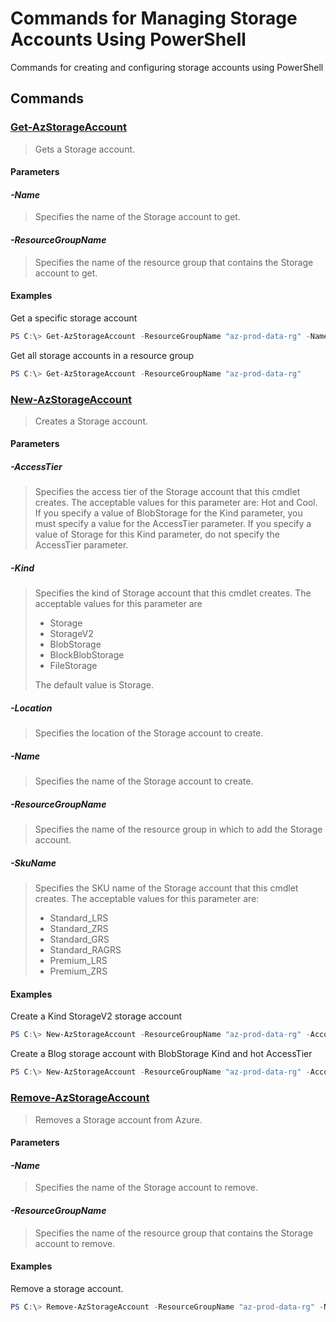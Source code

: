 # Commands for Managing Storage Accounts Using PowerShell

Commands for creating and configuring storage accounts using PowerShell

## Commands

### [Get-AzStorageAccount](https://docs.microsoft.com/en-us/powershell/module/az.storage/get-azstorageaccount?view=azps-2.6.0)

>Gets a Storage account.

#### Parameters

#### _-Name_

>Specifies the name of the Storage account to get.

#### _-ResourceGroupName_

>Specifies the name of the resource group that contains the Storage account to get.

#### Examples

Get a specific storage account

``` powershell
PS C:\> Get-AzStorageAccount -ResourceGroupName "az-prod-data-rg" -Name "azdiagdata01"
```

Get all storage accounts in a resource group

``` powershell
PS C:\> Get-AzStorageAccount -ResourceGroupName "az-prod-data-rg"
```

### [New-AzStorageAccount](https://docs.microsoft.com/en-us/powershell/module/az.storage/new-azstorageaccount?view=azps-2.6.0)

>Creates a Storage account.

#### Parameters

##### _-AccessTier_

>Specifies the access tier of the Storage account that this cmdlet creates. The acceptable values for this parameter are: Hot and Cool. If you specify a value of BlobStorage for the Kind parameter, you must specify a value for the AccessTier parameter. If you specify a value of Storage for this Kind parameter, do not specify the AccessTier parameter.

##### _-Kind_

>Specifies the kind of Storage account that this cmdlet creates.  The acceptable values for this parameter are
>
>- Storage
>- StorageV2
>- BlobStorage
>- BlockBlobStorage
>- FileStorage
>
>The default value is Storage.

##### _-Location_

>Specifies the location of the Storage account to create.

##### _-Name_

> Specifies the name of the Storage account to create.

##### _-ResourceGroupName_

>Specifies the name of the resource group in which to add the Storage account.

##### _-SkuName_

>Specifies the SKU name of the Storage account that this cmdlet creates. The acceptable values for this parameter are:
>
>- Standard_LRS
>- Standard_ZRS
>- Standard_GRS
>- Standard_RAGRS
>- Premium_LRS
>- Premium_ZRS

#### Examples

Create a Kind StorageV2 storage account

``` powershell
PS C:\> New-AzStorageAccount -ResourceGroupName "az-prod-data-rg" -AccountName "azdiagdata001" Location "westus" -Kind StorageV2 -SkuName Standard_LRS
```

Create a Blog storage account  with BlobStorage Kind and hot AccessTier

``` powershell
PS C:\> New-AzStorageAccount -ResourceGroupName "az-prod-data-rg" -AccountName "azdiagdata001" Location "westus" -Kind BlobStorage -AccessTier Hot -SkuName Standard_LRS
```

### [Remove-AzStorageAccount](https://docs.microsoft.com/en-us/powershell/module/az.storage/remove-azstorageaccount?view=azps-2.6.0)

>Removes a Storage account from Azure.

#### Parameters

#### _-Name_

>Specifies the name of the Storage account to remove.

#### _-ResourceGroupName_

>Specifies the name of the resource group that contains the Storage account to remove.

#### Examples

Remove a storage account.

``` powershell
PS C:\> Remove-AzStorageAccount -ResourceGroupName "az-prod-data-rg" -Name "azdiagdata01"
```
